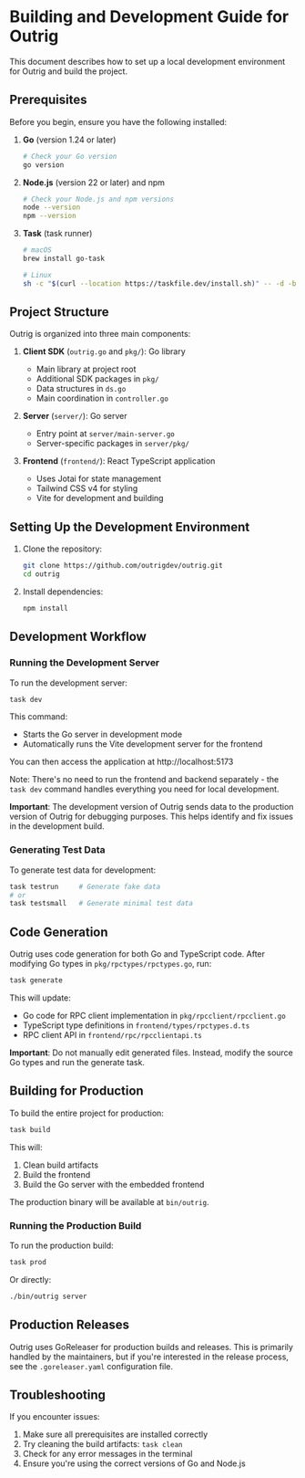 # Building and Development Guide for Outrig

This document describes how to set up a local development environment for Outrig and build the project.

## Prerequisites

Before you begin, ensure you have the following installed:

1. **Go** (version 1.24 or later)

    ```bash
    # Check your Go version
    go version
    ```

2. **Node.js** (version 22 or later) and npm

    ```bash
    # Check your Node.js and npm versions
    node --version
    npm --version
    ```

3. **Task** (task runner)

    ```bash
    # macOS
    brew install go-task

    # Linux
    sh -c "$(curl --location https://taskfile.dev/install.sh)" -- -d -b ~/.local/bin
    ```

## Project Structure

Outrig is organized into three main components:

1. **Client SDK** (`outrig.go` and `pkg/`): Go library

    - Main library at project root
    - Additional SDK packages in `pkg/`
    - Data structures in `ds.go`
    - Main coordination in `controller.go`

2. **Server** (`server/`): Go server

    - Entry point at `server/main-server.go`
    - Server-specific packages in `server/pkg/`

3. **Frontend** (`frontend/`): React TypeScript application
    - Uses Jotai for state management
    - Tailwind CSS v4 for styling
    - Vite for development and building

## Setting Up the Development Environment

1. Clone the repository:

    ```bash
    git clone https://github.com/outrigdev/outrig.git
    cd outrig
    ```

2. Install dependencies:
    ```bash
    npm install
    ```

## Development Workflow

### Running the Development Server

To run the development server:

```bash
task dev
```

This command:

- Starts the Go server in development mode
- Automatically runs the Vite development server for the frontend

You can then access the application at http://localhost:5173

Note: There's no need to run the frontend and backend separately - the `task dev` command handles everything you need for local development.

**Important**: The development version of Outrig sends data to the production version of Outrig for debugging purposes. This helps identify and fix issues in the development build.

### Generating Test Data

To generate test data for development:

```bash
task testrun     # Generate fake data
# or
task testsmall   # Generate minimal test data
```

## Code Generation

Outrig uses code generation for both Go and TypeScript code. After modifying Go types in `pkg/rpctypes/rpctypes.go`, run:

```bash
task generate
```

This will update:

- Go code for RPC client implementation in `pkg/rpcclient/rpcclient.go`
- TypeScript type definitions in `frontend/types/rpctypes.d.ts`
- RPC client API in `frontend/rpc/rpcclientapi.ts`

**Important**: Do not manually edit generated files. Instead, modify the source Go types and run the generate task.

## Building for Production

To build the entire project for production:

```bash
task build
```

This will:

1. Clean build artifacts
2. Build the frontend
3. Build the Go server with the embedded frontend

The production binary will be available at `bin/outrig`.

### Running the Production Build

To run the production build:

```bash
task prod
```

Or directly:

```bash
./bin/outrig server
```

## Production Releases

Outrig uses GoReleaser for production builds and releases. This is primarily handled by the maintainers, but if you're interested in the release process, see the `.goreleaser.yaml` configuration file.

## Troubleshooting

If you encounter issues:

1. Make sure all prerequisites are installed correctly
2. Try cleaning the build artifacts: `task clean`
3. Check for any error messages in the terminal
4. Ensure you're using the correct versions of Go and Node.js

